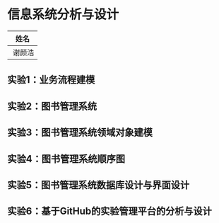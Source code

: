 # 信息系统分析与设计


|  姓名  | 
| :--: | 
|  谢颜浩  |  

## 实验1：业务流程建模

## 实验2：图书管理系统

## 实验3：图书管理系统领域对象建模

## 实验4：图书管理系统顺序图

## 实验5：图书管理系统数据库设计与界面设计

## 实验6：基于GitHub的实验管理平台的分析与设计

